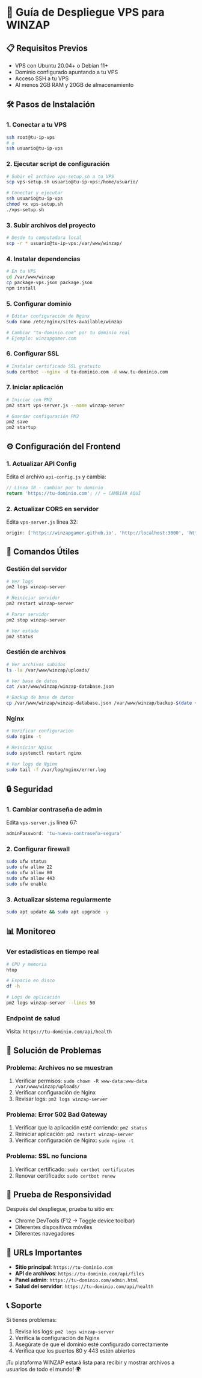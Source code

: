 # 🚀 Guía de Despliegue VPS para WINZAP

## 📋 Requisitos Previos

- VPS con Ubuntu 20.04+ o Debian 11+
- Dominio configurado apuntando a tu VPS
- Acceso SSH a tu VPS
- Al menos 2GB RAM y 20GB de almacenamiento

## 🛠️ Pasos de Instalación

### 1. Conectar a tu VPS
```bash
ssh root@tu-ip-vps
# o
ssh usuario@tu-ip-vps
```

### 2. Ejecutar script de configuración
```bash
# Subir el archivo vps-setup.sh a tu VPS
scp vps-setup.sh usuario@tu-ip-vps:/home/usuario/

# Conectar y ejecutar
ssh usuario@tu-ip-vps
chmod +x vps-setup.sh
./vps-setup.sh
```

### 3. Subir archivos del proyecto
```bash
# Desde tu computadora local
scp -r * usuario@tu-ip-vps:/var/www/winzap/
```

### 4. Instalar dependencias
```bash
# En tu VPS
cd /var/www/winzap
cp package-vps.json package.json
npm install
```

### 5. Configurar dominio
```bash
# Editar configuración de Nginx
sudo nano /etc/nginx/sites-available/winzap

# Cambiar "tu-dominio.com" por tu dominio real
# Ejemplo: winzapgamer.com
```

### 6. Configurar SSL
```bash
# Instalar certificado SSL gratuito
sudo certbot --nginx -d tu-dominio.com -d www.tu-dominio.com
```

### 7. Iniciar aplicación
```bash
# Iniciar con PM2
pm2 start vps-server.js --name winzap-server

# Guardar configuración PM2
pm2 save
pm2 startup
```

## ⚙️ Configuración del Frontend

### 1. Actualizar API Config
Edita el archivo `api-config.js` y cambia:
```javascript
// Línea 18 - cambiar por tu dominio
return 'https://tu-dominio.com'; // ← CAMBIAR AQUÍ
```

### 2. Actualizar CORS en servidor
Edita `vps-server.js` línea 32:
```javascript
origin: ['https://winzapgamer.github.io', 'http://localhost:3000', 'https://tu-dominio.com'],
```

## 🔧 Comandos Útiles

### Gestión del servidor
```bash
# Ver logs
pm2 logs winzap-server

# Reiniciar servidor
pm2 restart winzap-server

# Parar servidor
pm2 stop winzap-server

# Ver estado
pm2 status
```

### Gestión de archivos
```bash
# Ver archivos subidos
ls -la /var/www/winzap/uploads/

# Ver base de datos
cat /var/www/winzap/winzap-database.json

# Backup de base de datos
cp /var/www/winzap/winzap-database.json /var/www/winzap/backup-$(date +%Y%m%d).json
```

### Nginx
```bash
# Verificar configuración
sudo nginx -t

# Reiniciar Nginx
sudo systemctl restart nginx

# Ver logs de Nginx
sudo tail -f /var/log/nginx/error.log
```

## 🔒 Seguridad

### 1. Cambiar contraseña de admin
Edita `vps-server.js` línea 67:
```javascript
adminPassword: 'tu-nueva-contraseña-segura'
```

### 2. Configurar firewall
```bash
sudo ufw status
sudo ufw allow 22
sudo ufw allow 80
sudo ufw allow 443
sudo ufw enable
```

### 3. Actualizar sistema regularmente
```bash
sudo apt update && sudo apt upgrade -y
```

## 📊 Monitoreo

### Ver estadísticas en tiempo real
```bash
# CPU y memoria
htop

# Espacio en disco
df -h

# Logs de aplicación
pm2 logs winzap-server --lines 50
```

### Endpoint de salud
Visita: `https://tu-dominio.com/api/health`

## 🚨 Solución de Problemas

### Problema: Archivos no se muestran
1. Verificar permisos: `sudo chown -R www-data:www-data /var/www/winzap/uploads/`
2. Verificar configuración de Nginx
3. Revisar logs: `pm2 logs winzap-server`

### Problema: Error 502 Bad Gateway
1. Verificar que la aplicación esté corriendo: `pm2 status`
2. Reiniciar aplicación: `pm2 restart winzap-server`
3. Verificar configuración de Nginx: `sudo nginx -t`

### Problema: SSL no funciona
1. Verificar certificado: `sudo certbot certificates`
2. Renovar certificado: `sudo certbot renew`

## 📱 Prueba de Responsividad

Después del despliegue, prueba tu sitio en:
- Chrome DevTools (F12 → Toggle device toolbar)
- Diferentes dispositivos móviles
- Diferentes navegadores

## 🎯 URLs Importantes

- **Sitio principal**: `https://tu-dominio.com`
- **API de archivos**: `https://tu-dominio.com/api/files`
- **Panel admin**: `https://tu-dominio.com/admin.html`
- **Salud del servidor**: `https://tu-dominio.com/api/health`

## 📞 Soporte

Si tienes problemas:
1. Revisa los logs: `pm2 logs winzap-server`
2. Verifica la configuración de Nginx
3. Asegúrate de que el dominio esté configurado correctamente
4. Verifica que los puertos 80 y 443 estén abiertos

¡Tu plataforma WINZAP estará lista para recibir y mostrar archivos a usuarios de todo el mundo! 🌍
